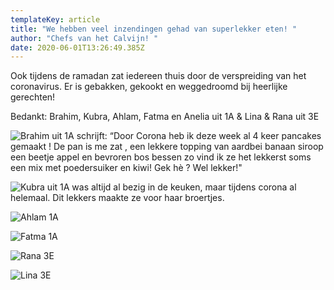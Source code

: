 ```yaml
---
templateKey: article
title: "We hebben veel inzendingen gehad van superlekker eten! "
author: "Chefs van het Calvijn! "
date: 2020-06-01T13:26:49.385Z
---
```

Ook tijdens de ramadan zat iedereen thuis door de verspreiding van het coronavirus. Er is gebakken, gekookt en weggedroomd bij heerlijke gerechten! 

Bedankt: Brahim, Kubra, Ahlam, Fatma en Anelia uit 1A & Lina & Rana uit 3E

![Brahim uit 1A schrijft: “Door Corona heb ik deze week al 4 keer pancakes gemaakt ! De pan is me zat , een lekkere topping van aardbei banaan siroop een beetje appel en bevroren bos bessen zo vind ik ze het lekkerst soms een mix met poedersuiker en kiwi! Gek hè ? Wel lekker!"](/img/screen-shot-2020-06-02-at-13.21.01.png)

![Kubra uit 1A was altijd al bezig in de keuken, maar tijdens corona al helemaal. Dit lekkers maakte ze voor haar broertjes. ](/img/thumbnail_image0.jpg)

![Ahlam 1A](/img/f55d42f5-7c4f-4c8a-8fb0-2ebf46270786.jpg)

![Fatma 1A](/img/screen-shot-2020-06-01-at-21.41.14.png)

![Rana 3E](/img/img_4178.jpg)

![Lina 3E](/img/thumbnail_image3.png)